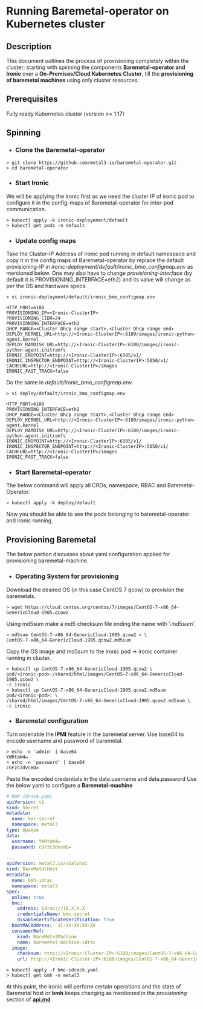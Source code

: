 # Running Baremetal-operator on Kubernetes cluster

## Description

This document outlines the process of provisioning completely within
the cluster; starting with spinning the components
**Baremetal-operator and Ironic** over a
**On-Premises/Cloud Kubernetes Cluster**, till the **provisioning of baremetal
machines** using only cluster resources.

## Prerequisites

Fully ready Kubernetes cluster (version >= 1.17)

## Spinning

* ### Clone the **Baremetal-operator**

```console
> git clone https://github.com/metal3-io/baremetal-operator.git
> cd baremetal-operator
```

* ### Start **Ironic**

We will be applying the ironic first as we need the cluster IP
of ironic pod to configure it in the config-maps of Baremetal-operator for
inter-pod communication.

```console
> kubectl apply -k ironic-deployement/default
> kubectl get pods -n default
```

* ### Update **config maps**

Take the Cluster-IP Address of ironic pod running in default namespace
and copy it in the config maps of Baremetal-operator by replace the default
provisioning-IP in *ironic-deployment/default/ironic_bmo_configmap.env* as mentioned below.
One may also have to change *provisioning-interface*
(by default it is PROVISIONING_INTERFACE=eth2) and its value will change
as per the OS and hardware specs.

```console
> vi ironic-deployment/default/ironic_bmo_configmap.env
```

```properties
HTTP_PORT=6180
PROVISIONING_IP=<Ironic-ClusterIP>
PROVISIONING_CIDR=24
PROVISIONING_INTERFACE=eth2
DHCP_RANGE=<Cluster Dhcp range start>,<Cluster Dhcp range end>
DEPLOY_KERNEL_URL=http://<Ironic-ClusterIP>:6180/images/ironic-python-agent.kernel
DEPLOY_RAMDISK_URL=http://<Ironic-ClusterIP>:6180/images/ironic-python-agent.initramfs
IRONIC_ENDPOINT=http://<Ironic-ClusterIP>:6385/v1/
IRONIC_INSPECTOR_ENDPOINT=http://<Ironic-ClusterIP>:5050/v1/
CACHEURL=http://<Ironic-ClusterIP>/images
IRONIC_FAST_TRACK=false
```

Do the same in *default/ironic_bmo_configmap.env*

```console
> vi deploy/default/ironic_bmo_configmap.env
```

```properties
HTTP_PORT=6180
PROVISIONING_INTERFACE=eth2
DHCP_RANGE=<Cluster Dhcp range start>,<Cluster Dhcp range end>
DEPLOY_KERNEL_URL=http://<Ironic-ClusterIP>:6180/images/ironic-python-agent.kernel
DEPLOY_RAMDISK_URL=http://<Ironic-ClusterIP>:6180/images/ironic-python-agent.initramfs
IRONIC_ENDPOINT=http://<Ironic-ClusterIP>:6385/v1/
IRONIC_INSPECTOR_ENDPOINT=http://<Ironic-ClusterIP>:5050/v1/
CACHEURL=http://<Ironic-ClusterIP>/images
IRONIC_FAST_TRACK=false
```

* ### Start Baremetal-operator

The below command will apply all CRDs, namespace, RBAC
and Baremetal-Operator.

```console
> kubectl apply -k deploy/default
```

Now you should be able to see the pods belonging to baremetal-operator
and ironic running.

## Provisioning Baremetal

The below portion discusses about yaml configuration applied for provisioning
baremetal-machine.

* ### Operating System for provisioning

Download the desired OS (in this case CentOS 7 qcow) to provision the
baremetals.

```console
> wget https://cloud.centos.org/centos/7/images/CentOS-7-x86_64-GenericCloud-1905.qcow2
```

Using md5sum make a md5 checksum file ending the name with '.md5sum'.

```console
> md5sum CentOS-7-x86_64-GenericCloud-1905.qcow2 > \
CentOS-7-x86_64-GenericCloud-1905.qcow2.md5sum
```

Copy the OS image and md5sum to the ironic pod -> ironic container
running in cluster.

```console
> kubectl cp CentOS-7-x86_64-GenericCloud-1905.qcow2 \
pod/<ironic-pod>:/shared/html/images/CentOS-7-x86_64-GenericCloud-1905.qcow2 \
-c ironic
> kubectl cp CentOS-7-x86_64-GenericCloud-1905.qcow2.md5sum pod/<ironic-pod>: \
/shared/html/images/CentOS-7-x86_64-GenericCloud-1905.qcow2.md5sum \
-c ironic
```

* ### Baremetal configuration

Turn on/enable the **IPMI** feature in the baremetal server.
Use base64 to encode username and password of baremetal.

```console
> echo -n 'admin' | base64
YWRtaW4=
> echo -n 'password' | base64
cGFzc3dvcmQ=
```

Paste the encoded credentials in the data.username and data.password
Use the below yaml to configure a **Baremetal-machine**

```yaml
# bmh-idrack.yaml
apiVersion: v1
kind: Secret
metadata:
  name: bmc-secret
  namespace: metal3
type: Opaque
data:
  username: YWRtaW4=
  password: cGFzc3dvcmQ=

---
apiVersion: metal3.io/v1alpha1
kind: BareMetalHost
metadata:
  name: bmh-idrac
  namespace: metal3
spec:
  online: true
  bmc:
    address: idrac://10.X.X.X
    credentialsName: bmc-secret
    disableCertificateVerification: true
  bootMACAddress:  1C:XX:XX:XX:XX
  consumerRef:
    kind: BareMetalMachine
    name: baremetal-machine-idrac
  image:
    checksum: http://<Ironic-Cluster-IP>:6180/images/CentOS-7-x86_64-GenericCloud.qcow2.md5sum
    url: http://<Ironic-Cluster-IP>:6180/images/CentOS-7-x86_64-GenericCloud.qcow2
```

```console
> kubectl apply -f bmc-idrack.yaml
> kubectl get bmh -n metal3
```

At this point, the ironic will perform certain operations and the
state of Baremetal host or **bmh** keeps changing as mentioned in the *provisioning*
section of **[api.md](api.md)**
